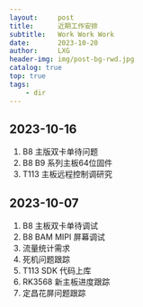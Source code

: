 ```yaml
---
layout:     post
title:      近期工作安排
subtitle:   Work Work Work
date:       2023-10-20
author:     LXG
header-img: img/post-bg-rwd.jpg
catalog: true
top: true
tags:
    - dir
---
```


## 2023-10-16

1. B8 主版双卡单待问题
2. B8 B9 系列主板64位固件
3. T113 主板远程控制调研究

## 2023-10-07

1. B8 主板双卡单待调试
2. B8 BAM MIPI 屏幕调试
3. 流量统计需求
4. 死机问题跟踪
5. T113 SDK 代码上库
6. RK3568 新主板进度跟踪
7. 定昌花屏问题跟踪








